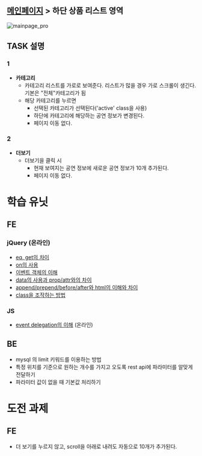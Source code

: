 ## [메인페이지](/task/예약메인페이지.md) > 하단 상품 리스트 영역

![mainpage_pro](https://cloud.githubusercontent.com/assets/26952763/26787320/8794e874-4a44-11e7-87cc-e9956517b4d4.png)

## TASK 설명

### 1
- **카테고리**
	- 카테고리 리스트를 가로로 보여준다. 리스트가 많을 경우 가로 스크롤이 생긴다. 기본은 "전체"카테고리가 됨
	- 해당 카테고리를 누르면
		- 선택된 카테고리가 선택된다('active' class을 사용)
		- 하단에 카테고리에 해당하는 공연 정보가 변경된다.
		- 페이지 이동 없다.

### 2
- **더보기**
	- 더보기을 클릭 시
		- 현재 보여지는 공연 정보에 새로운 공연 정보가 10개 추가된다.
		- 페이지 이동 없다.



# 학습 유닛

## FE

### jQuery (온라인)
- [eq, get의 차이](http://www.edwith.org/share-on-techsession1/lecture/12517/)
- [on의 사용](http://www.edwith.org/share-on-techsession1/lecture/12518)
- [이벤트 객체의 이해](http://www.edwith.org/share-on-techsession1/lecture/12521)
- [data의 사용과 prop/attr와의 차이](http://www.edwith.org/share-on-techsession1/lecture/12538/)
- [append/prepend/before/after와 html의 이해와 차이](http://www.edwith.org/share-on-techsession1/lecture/12520/)
- [class을 조작하는 방법](http://www.edwith.org/share-on-techsession1/lecture/12524/)

### JS
- [event delegation의 이해](http://www.edwith.org/share-on-techsession1/lecture/12531) (온라인)

## BE
- mysql 의 limit 키워드를 이용하는 방법
- 특정 위치를 기준으로 원하는 개수를 가지고 오도록 rest api에 파라미터를 알맞게 전달하기
- 파라미터 값이 없을 때 기본값 처리하기

# 도전 과제

## FE
- 더 보기를 누르지 않고, scroll을 아래로 내려도 자동으로 10개가 추가된다.

